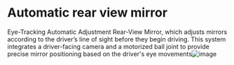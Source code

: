 # Automatic rear view mirror
Eye-Tracking Automatic Adjustment Rear-View Mirror, which adjusts mirrors according to the driver’s line of sight before they begin driving. This system integrates a driver-facing camera and a motorized ball joint to provide precise mirror positioning based on the driver's eye movements![image](https://github.com/user-attachments/assets/da112bf3-e1f0-4fb5-b2e4-89cdf375a265)


